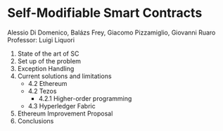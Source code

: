 # Self-Modifiable Smart Contracts

Alessio Di Domenico, Balázs Frey, Giacomo Pizzamiglio, Giovanni Ruaro  
Professor: Luigi Liquori

1. State of the art of SC
2. Set up of the problem  
3. Exception Handling  
4. Current solutions and limitations
   - 4.2 Ethereum
   - 4.2 Tezos
        - 4.2.1 Higher-order programming 
   - 4.3 Hyperledger Fabric
5. Ethereum Improvement Proposal 
6. Conclusions 
